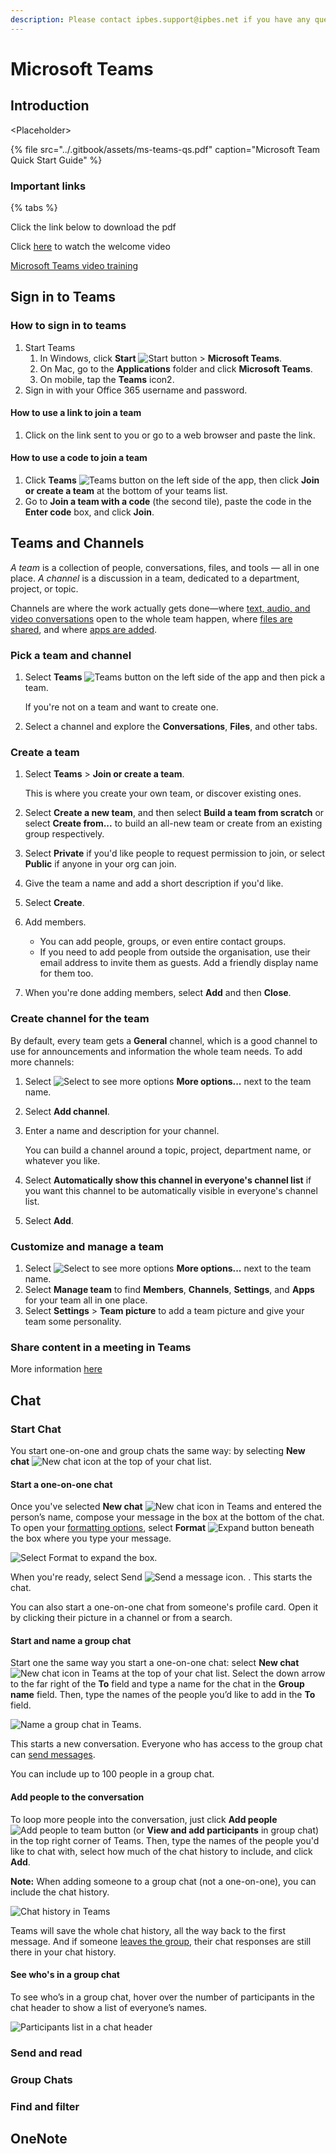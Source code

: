 ```yaml
---
description: Please contact ipbes.support@ipbes.net if you have any questions
---
```


# Microsoft Teams

## Introduction

&lt;Placeholder&gt;

{% file src="../.gitbook/assets/ms-teams-qs.pdf" caption="Microsoft Team Quick Start Guide" %}

### Important links

{% tabs %}

Click the link below to download the pdf

Click [here](https://www.microsoft.com/en-gb/videoplayer/embed/RWeqWC?pid=ocpVideo0-innerdiv-oneplayer&postJsllMsg=true&maskLevel=20&market=en-gb) to watch the welcome video

[Microsoft Teams video training](https://support.office.com/en-gb/article/microsoft-teams-video-training-4f108e54-240b-4351-8084-b1089f0d21d7)

## Sign in to Teams

### How to sign in to teams

1. Start Teams
   1. In Windows, click **Start** ![Start button](https://support.content.office.net/en-us/media/e7dda90f-7dd2-4c7b-ad9e-1ca9888f8c90.png) &gt; **Microsoft Teams**.
   2. On Mac, go to the **Applications** folder and click **Microsoft Teams**.
   3. On mobile, tap the **Teams** icon2.
2. Sign in with your Office 365 username and password.

#### How to use a link to join a team

1. Click on the link sent to you or go to a web browser and paste the link.

#### How to use a code to join a team

1. Click **Teams** ![Teams button](https://support.content.office.net/en-us/media/20305b5c-df47-4154-a21a-b12712c4224c.png) on the left side of the app, then click **Join or create a team** at the bottom of your teams list.
2. Go to **Join a team with a code** \(the second tile\), paste the code in the **Enter code** box, and click **Join**.

## Teams and Channels

_A team_ is a collection of people, conversations, files, and tools — all in one place. _A channel_ is a discussion in a team, dedicated to a department, project, or topic.

Channels are where the work actually gets done—where [text, audio, and video conversations](https://support.office.com/en-gb/article/meetings-in-teams-e0b0ae21-53ee-4462-a50d-ca9b9e217b67) open to the whole team happen, where [files are shared](https://support.office.com/en-gb/article/share-a-file-in-teams-0c4d34ee-5dd8-46d5-ab35-0d227b5e6eb5), and where [apps are added](https://support.office.com/en-gb/article/add-an-app-to-teams-b2217706-f7ed-4e64-8e96-c413afd02f77).

### **Pick a team and channel**

1. Select **Teams** ![Teams button](https://support.content.office.net/en-us/media/20305b5c-df47-4154-a21a-b12712c4224c.png) on the left side of the app and then pick a team.

   If you're not on a team and want to create one.

2. Select a channel and explore the **Conversations**, **Files**, and other tabs.

### Create a team

1. Select **Teams** &gt; **Join or create a team**.

   This is where you create your own team, or discover existing ones.

2. Select **Create a new team**, and then select **Build a team from scratch** or select **Create from...** to build an all-new team or create from an existing group respectively.
3. Select **Private** if you'd like people to request permission to join, or select **Public** if anyone in your org can join.
4. Give the team a name and add a short description if you'd like.
5. Select **Create**.
6. Add members.
   * You can add people, groups, or even entire contact groups.
   * If you need to add people from outside the organisation, use their email address to invite them as guests. Add a friendly display name for them too.
7. When you're done adding members, select **Add** and then **Close**.

### Create channel for the team

By default, every team gets a **General** channel, which is a good channel to use for announcements and information the whole team needs. To add more channels:

1. Select ![Select to see more options](https://support.content.office.net/en-us/media/c895c3f1-9e3a-451d-9f7c-4be804303b3a.png) **More options...** next to the team name.
2. Select **Add channel**.
3. Enter a name and description for your channel.

   You can build a channel around a topic, project, department name, or whatever you like.

4. Select **Automatically show this channel in everyone's channel list** if you want this channel to be automatically visible in everyone's channel list.
5. Select **Add**.

### Customize and manage a team

1. Select ![Select to see more options](https://support.content.office.net/en-us/media/c895c3f1-9e3a-451d-9f7c-4be804303b3a.png) **More options...** next to the team name.
2. Select **Manage team** to find **Members**, **Channels**, **Settings**, and **Apps** for your team all in one place.
3. Select **Settings** &gt; **Team picture** to add a team picture and give your team some personality.

### Share content in a meeting in Teams

More information [here](https://support.office.com/en-gb/article/share-content-in-a-meeting-in-teams-fcc2bf59-aecd-4481-8f99-ce55dd836ce8)

## Chat

### Start Chat

You start one-on-one and group chats the same way: by selecting **New chat** ![New chat icon](https://support.content.office.net/en-us/media/50177cc7-a47b-41dd-b1a3-f0ba94ed9125.png) at the top of your chat list.

#### Start a one-on-one chat

Once you've selected **New chat** ![New chat icon in Teams](https://support.content.office.net/en-us/media/d7854e6f-cba6-4045-8820-2a07130394d0.png) and entered the person’s name, compose your message in the box at the bottom of the chat. To open your [formatting options](https://support.office.com/en-gb/article/format-a-message-in-teams-9f7c64e4-0316-472f-b1e8-430cebcfc1e5), select **Format** ![Expand button](https://support.content.office.net/en-us/media/39818b5e-d559-4213-968c-2f6ac0180f16.png) beneath the box where you type your message.

![Select Format to expand the box.](https://support.content.office.net/en-us/media/4061a793-312b-44be-8565-2d7f68baaf49.png)

When you're ready, select Send ![Send a message icon.](https://support.content.office.net/en-us/media/02edfc47-f927-48d8-bd7b-dc684e20e1f4.png) . This starts the chat.

You can also start a one-on-one chat from someone's profile card. Open it by clicking their picture in a channel or from a search.

#### Start and name a group chat

Start one the same way you start a one-on-one chat: select **New chat** ![New chat icon in Teams](https://support.content.office.net/en-us/media/97898dea-2d79-422f-ac6c-17f78f837f60.png) at the top of your chat list. Select the down arrow to the far right of the **To** field and type a name for the chat in the **Group name** field. Then, type the names of the people you’d like to add in the **To** field.

![Name a group chat in Teams.](https://support.content.office.net/en-us/media/2b1e7f6c-2d49-43ef-aa53-b2074c4fbb5d.png)

This starts a new conversation. Everyone who has access to the group chat can [send messages](https://support.office.com/en-gb/article/send-and-read-messages-in-teams-b29e60ec-76af-4d97-8c3c-a4e36f2b64aa).

You can include up to 100 people in a group chat.

#### Add people to the conversation

To loop more people into the conversation, just click **Add people** ![Add people to team button](https://support.content.office.net/en-us/media/c84aa0b9-6f19-40ba-8e5d-53df1b072cb9.png) \(or **View and add participants** in group chat\) in the top right corner of Teams. Then, type the names of the people you'd like to chat with, select how much of the chat history to include, and click **Add**.

**Note:** When adding someone to a group chat \(not a one-on-one\), you can include the chat history.

![Chat history in Teams](https://support.content.office.net/en-us/media/2f0b0e65-1e64-4a9e-89cd-39e4f691ea2b.png)

Teams will save the whole chat history, all the way back to the first message. And if someone [leaves the group](https://support.office.com/en-gb/article/leave-or-remove-someone-from-a-group-chat-7db55a67-0ba4-4409-a399-5ed502a1d094), their chat responses are still there in your chat history.

#### See who's in a group chat

To see who’s in a group chat, hover over the number of participants in the chat header to show a list of everyone’s names.

![Participants list in a chat header](https://support.content.office.net/en-us/media/e399d02d-539f-4799-a140-3396a7941ff9.png)

### Send and read

### Group Chats

### Find and filter

## OneNote

